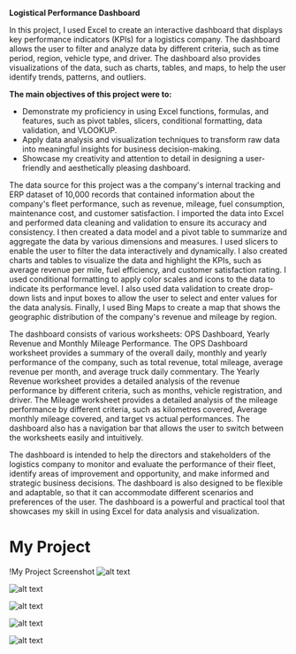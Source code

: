 
**Logistical Performance Dashboard**

In this project, I used Excel to create an interactive dashboard that displays key performance indicators (KPIs) for a logistics company. The dashboard allows the user to filter and analyze data by different criteria, such as time period, region, vehicle type, and driver. The dashboard also provides visualizations of the data, such as charts, tables, and maps, to help the user identify trends, patterns, and outliers.

**The main objectives of this project were to:**

- Demonstrate my proficiency in using Excel functions, formulas, and features, such as pivot tables, slicers, conditional formatting, data validation, and VLOOKUP.
- Apply data analysis and visualization techniques to transform raw data into meaningful insights for business decision-making.
- Showcase my creativity and attention to detail in designing a user-friendly and aesthetically pleasing dashboard.

The data source for this project was a the company's internal tracking and ERP dataset of 10,000 records that contained information about the company's fleet performance, such as revenue, mileage, fuel consumption, maintenance cost, and customer satisfaction. I imported the data into Excel and performed data cleaning and validation to ensure its accuracy and consistency. I then created a data model and a pivot table to summarize and aggregate the data by various dimensions and measures. I used slicers to enable the user to filter the data interactively and dynamically. I also created charts and tables to visualize the data and highlight the KPIs, such as average revenue per mile, fuel efficiency, and customer satisfaction rating. I used conditional formatting to apply color scales and icons to the data to indicate its performance level. I also used data validation to create drop-down lists and input boxes to allow the user to select and enter values for the data analysis. Finally, I used Bing Maps to create a map that shows the geographic distribution of the company's revenue and mileage by region.

The dashboard consists of various worksheets: OPS Dashboard, Yearly Revenue and Monthly Mileage Performance. The OPS Dashboard worksheet provides a summary of the overall daily, monthly and yearly performance of the company, such as total revenue, total mileage, average revenue per month, and average truck daily commentary. The Yearly Revenue worksheet provides a detailed analysis of the revenue performance by different criteria, such as months, vehicle registration, and driver. The Mileage worksheet provides a detailed analysis of the mileage performance by different criteria, such as kilometres covered, Average monthly mileage covered, and target vs actual performances. The dashboard also has a navigation bar that allows the user to switch between the worksheets easily and intuitively.

The dashboard is intended to help the directors and stakeholders of the logistics company to monitor and evaluate the performance of their fleet, identify areas of improvement and opportunity, and make informed and strategic business decisions. The dashboard is also designed to be flexible and adaptable, so that it can accommodate different scenarios and preferences of the user. The dashboard is a powerful and practical tool that showcases my skill in using Excel for data analysis and visualization.
# My Project

!My Project Screenshot
![alt text](http://url/to/img.png)

![alt text](http://url/to/img.png)

![alt text](http://url/to/img.png)

![alt text](http://url/to/img.png)

![alt text](http://url/to/img.png)



